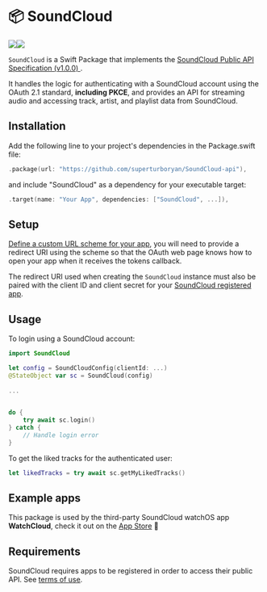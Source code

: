 # 📦 SoundCloud
[![](https://img.shields.io/endpoint?url=https%3A%2F%2Fswiftpackageindex.com%2Fapi%2Fpackages%2Fsuperturboryan%2FSoundCloud-Swift%2Fbadge%3Ftype%3Dplatforms)](https://swiftpackageindex.com/superturboryan/SoundCloud-Swift)[![](https://img.shields.io/endpoint?url=https%3A%2F%2Fswiftpackageindex.com%2Fapi%2Fpackages%2Fsuperturboryan%2FSoundCloud-Swift%2Fbadge%3Ftype%3Dswift-versions)](https://swiftpackageindex.com/superturboryan/SoundCloud-Swift)

`SoundCloud` is a Swift Package that implements the [SoundCloud Public API Specification (v1.0.0) ](https://developers.soundcloud.com/docs/api/explorer/open-api). 

It handles the logic for authenticating with a SoundCloud account using the OAuth 2.1 standard, **including PKCE**, and provides an API for streaming audio and accessing track, artist, and playlist data from SoundCloud.

## Installation
Add the following line to your project's dependencies in the Package.swift file:

```swift
.package(url: "https://github.com/superturboryan/SoundCloud-api"),
```

and include "SoundCloud" as a dependency for your executable target:

```swift
.target(name: "Your App", dependencies: ["SoundCloud", ...]),
```

## Setup
[Define a custom URL scheme for your app](https://developer.apple.com/documentation/xcode/defining-a-custom-url-scheme-for-your-app), you will need to provide a redirect URI using the scheme so that the OAuth web page knows how to open your app when it receives the tokens callback.     
  
The redirect URI used when creating the `SoundCloud` instance must also be paired with the client ID and client secret for your [SoundCloud registered app](https://soundcloud.com/you/apps).

## Usage
To login using a SoundCloud account:

```swift
import SoundCloud

let config = SoundCloudConfig(clientId: ...)
@StateObject var sc = SoundCloud(config)  
  
...  

    
do {
    try await sc.login()
} catch {
    // Handle login error
}

```

To get the liked tracks for the authenticated user:

```swift
let likedTracks = try await sc.getMyLikedTracks()
```

## Example apps
This package is used by the third-party SoundCloud watchOS app **WatchCloud**, check it out on the [App Store](https://apps.apple.com/us/app/watchcloud/id6466678799) 📲


## Requirements
SoundCloud requires apps to be registered in order to access their public API. 
See [terms of use](https://developers.soundcloud.com/docs/api/terms-of-use).

